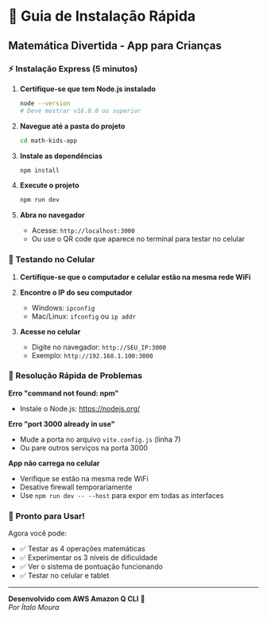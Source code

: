 # 🚀 Guia de Instalação Rápida

## Matemática Divertida - App para Crianças

### ⚡ Instalação Express (5 minutos)

1. **Certifique-se que tem Node.js instalado**
   ```bash
   node --version
   # Deve mostrar v16.0.0 ou superior
   ```

2. **Navegue até a pasta do projeto**
   ```bash
   cd math-kids-app
   ```

3. **Instale as dependências**
   ```bash
   npm install
   ```

4. **Execute o projeto**
   ```bash
   npm run dev
   ```

5. **Abra no navegador**
   - Acesse: `http://localhost:3000`
   - Ou use o QR code que aparece no terminal para testar no celular

### 📱 Testando no Celular

1. **Certifique-se que o computador e celular estão na mesma rede WiFi**

2. **Encontre o IP do seu computador**
   - Windows: `ipconfig`
   - Mac/Linux: `ifconfig` ou `ip addr`

3. **Acesse no celular**
   - Digite no navegador: `http://SEU_IP:3000`
   - Exemplo: `http://192.168.1.100:3000`

### 🔧 Resolução Rápida de Problemas

**Erro "command not found: npm"**
- Instale o Node.js: https://nodejs.org/

**Erro "port 3000 already in use"**
- Mude a porta no arquivo `vite.config.js` (linha 7)
- Ou pare outros serviços na porta 3000

**App não carrega no celular**
- Verifique se estão na mesma rede WiFi
- Desative firewall temporariamente
- Use `npm run dev -- --host` para expor em todas as interfaces

### 🎯 Pronto para Usar!

Agora você pode:
- ✅ Testar as 4 operações matemáticas
- ✅ Experimentar os 3 níveis de dificuldade  
- ✅ Ver o sistema de pontuação funcionando
- ✅ Testar no celular e tablet

---

**Desenvolvido com AWS Amazon Q CLI** 🤖  
*Por Ítalo Moura*
